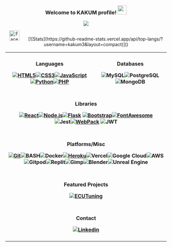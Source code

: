 <div align="center">
 <h3 align="center">
 Welcome to KAKUM profile!
  <img src="https://media.giphy.com/media/hvRJCLFzcasrR4ia7z/giphy.gif" width="28">
</h3>

<p align="center">
  <a href="https://github.com/kakum3?tab=repositories"><img src="https://readme-typing-svg.demolab.com/?lines=Full-stack%20web%20and%20app%20developer;Always%20learning%20new%20things&font=Fira%20Code&center=true&width=440&height=45&color=f75c7e&vCenter=true&size=22&pause=1000"></a>
</p>
<p align="center">
  <a href="https://www.facebook.com/jesus.espartero.18"><img width="32px" alt="Facebook" title="Facebook" src="https://cdn-icons-png.flaticon.com/512/733/733547.png"/></a>
  &#8287;&#8287;&#8287;&#8287;&#8287;
[![Stats](https://github-readme-stats.vercel.app/api/top-langs/?username=kakum3&layout=compact)]()
<table><tr>
  <td><h4 align="center">Languages

  
  [![HTML5](https://img.shields.io/badge/HTML5-E34F26?style=for-the-badge&logo=html5&logoColor=white)](https://github.com/alexandresanlim/Badges4-README.md-Profile)[![CSS3](https://img.shields.io/badge/CSS3-1572B6?style=for-the-badge&logo=css3&logoColor=white)]()[![JavaScript](https://img.shields.io/badge/JavaScript-323330?style=for-the-badge&logo=javascript&logoColor=F7DF1E)]()[![Python](https://img.shields.io/badge/Python-FFD43B?style=for-the-badge&logo=python&logoColor=blue)]()[![PHP](https://img.shields.io/badge/PHP-777BB4?style=for-the-badge&logo=php&logoColor=white)]()</h4></td>
  <td><h4 align="center">Databases
  
  ![MySQL](https://img.shields.io/badge/MySQL-%2300f.svg?style=for-the-badge&logo=mysql&logoColor=white)![PostgreSQL](https://img.shields.io/badge/PostgreSQL-%23316192.svg?style=for-the-badge&logo=postgresql&logoColor=white)![MongoDB](https://img.shields.io/badge/MongoDB-%234ea94b.svg?style=for-the-badge&logo=mongodb&logoColor=white)</h4></td></tr><tr>
  <tr><td colspan="2"><h4 align="center">Libraries
  
  [![React](https://img.shields.io/badge/React-20232A?style=for-the-badge&logo=react&logoColor=61DAFB)](https://reactjs.org/)[![Node.js](https://img.shields.io/badge/Node.js-339933?style=for-the-badge&logo=nodedotjs&logoColor=white)](https://nodejs.org/)[![Flask](https://img.shields.io/badge/Flask-000000?style=for-the-badge&logo=flask&logoColor=white)](https://flask.palletsprojects.com/)
[![Bootstrap](https://img.shields.io/badge/Bootstrap-563D7C?style=for-the-badge&logo=bootstrap&logoColor=white)](https://getbootstrap.com/)[![FontAwesome](https://img.shields.io/badge/Font_Awesome-339AF0?style=for-the-badge&logo=fontawesome&logoColor=white)](https://fontawesome.com/)
<br>![Jest](https://img.shields.io/badge/-jest-%23C21325?style=for-the-badge&logo=jest&logoColor=white)[![WebPack](https://img.shields.io/badge/Webpack-8DD6F9?style=for-the-badge&logo=Webpack&logoColor=white)](https://webpack.js.org/)
![JWT](https://img.shields.io/badge/JWT-black?style=for-the-badge&logo=JSON%20web%20tokens)</h4></td>
  </tr><tr><td colspan="2"><h4 align="center">Platforms/Misc
  
  [![Git](https://img.shields.io/badge/GIT-E44C30?style=for-the-badge&logo=git&logoColor=white)]()![BASH](https://img.shields.io/badge/Bash-4EAA25?style=for-the-badge&logo=GNU%20Bash&logoColor=white)![Docker](https://img.shields.io/badge/docker-%230db7ed.svg?style=for-the-badge&logo=docker&logoColor=white)[![Heroku](https://img.shields.io/badge/Heroku-430098?style=for-the-badge&logo=heroku&logoColor=white)](https://heroku.com/)![Vercel](https://img.shields.io/badge/Vercel-000000?style=for-the-badge&logo=vercel&logoColor=white)![Google Cloud](https://img.shields.io/badge/GoogleCloud-%234285F4.svg?style=for-the-badge&logo=google-cloud&logoColor=white)![AWS](https://img.shields.io/badge/AWS-%23FF9900.svg?style=for-the-badge&logo=amazon-aws&logoColor=white)<br/>![Gitpod](https://img.shields.io/badge/gitpod-f06611.svg?style=for-the-badge&logo=gitpod&logoColor=white)![Replit](https://img.shields.io/badge/replit-667881?style=for-the-badge&logo=replit&logoColor=white)![Gimp](https://img.shields.io/badge/Gimp-657D8B?style=for-the-badge&logo=gimp&logoColor=FFFFFF)![Blender](https://img.shields.io/badge/blender-%23F5792A.svg?style=for-the-badge&logo=blender&logoColor=white)![Unreal Engine](https://img.shields.io/badge/unrealengine-%23313131.svg?style=for-the-badge&logo=unrealengine&logoColor=white)</h4></td></tr>
  
  <tr><td colspan="2"><h4 align="center">Featured Projects
  
  [![ECUTuning](https://img.shields.io/badge/ECUTunning-20232A?style=for-the-badge&logo=react&logoColor=61DAFB)](https://ecutuning.herokuapp.com/)
  
  </h4></tr></td><tr><td colspan="2"><h4 align="center">Contact
 
  [![Linkedin](https://img.shields.io/badge/LinkedIn-0077B5?style=for-the-badge&logo=linkedin&logoColor=white)](https://www.linkedin.com/in/jes%C3%BAs-espartero-perales/)</h4></td></tr></table></div>
</div>

<!--
**kakum3/kakum3** is a ✨ _special_ ✨ repository because its `README.md` (this file) appears on your GitHub profile.

Here are some ideas to get you started:

- 🔭 I’m currently working on ...
- 🌱 I’m currently learning ...
- 👯 I’m looking to collaborate on ...
- 🤔 I’m looking for help with ...
- 💬 Ask me about ...
- 📫 How to reach me: ...
- 😄 Pronouns: ...
- ⚡ Fun fact: ...
-->
